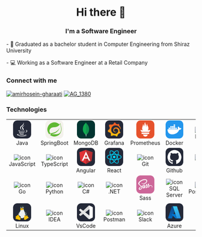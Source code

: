 <h1 align="center">Hi there 👋</h1>
  <h3 align="center">I'm a Software Engineer</h3>
  <p>
  - 🔭 Graduated as a bachelor student in Computer Engineering from Shiraz University
  </p>
  <p>
  - 💻 Working as a Software Engineer at a Retail Company
  </p>
  <h3>Connect with me</h3>
  <p >
    <a href="https://www.linkedin.com/in/amirhosein-gharaati/" target="_blank"
      ><img
        src="https://img.shields.io/badge/LinkedIn-0077B5?style=for-the-badge&logo=linkedin&logoColor=white"
        alt="amirhosein-gharaati"
    /></a>
    <a href="mailto:amirgh1380@gmail.com" target="_blank"
      ><img
        src="https://img.shields.io/badge/Gmail-D14836?style=for-the-badge&logo=gmail&logoColor=white"
        alt="AG_1380"
    /></a>
  </p>

<h3>Technologies</h3>
<table>
  <tr>
    <td align="center" width="96"> 
        <img src="https://raw.githubusercontent.com/tandpfun/skill-icons/main/icons/Java-Dark.svg" width="48" height="48" alt="icon" />
      <br>Java
    </td>
    <td align="center" width="96"> 
        <img src="https://raw.githubusercontent.com/tandpfun/skill-icons/main/icons/Spring-Light.svg" width="48" height="48" alt="icon" />
      <br>SpringBoot
    </td>
    <td align="center" width="96"> 
        <img src="https://raw.githubusercontent.com/tandpfun/skill-icons/main/icons/MongoDB.svg" width="48" height="48" alt="icon" />
      <br>MongoDB
    </td>
    <td align="center" width="96"> 
        <img src="https://raw.githubusercontent.com/tandpfun/skill-icons/main/icons/Grafana-Dark.svg" width="48" height="48" alt="icon" />
      <br>Grafana
    </td>
    <td align="center" width="96"> 
        <img src="https://raw.githubusercontent.com/tandpfun/skill-icons/main/icons/Prometheus.svg" width="48" height="48" alt="icon" />
      <br>Prometheus
    </td>
    <td align="center" width="96"> 
        <img src="https://raw.githubusercontent.com/tandpfun/skill-icons/main/icons/Docker.svg" width="48" height="48" alt="icon" />
      <br>Docker
    </td>
    <td align="center" width="96"> 
        <img src="https://skillicons.dev/icons?i=maven" width="48" height="48" alt="icon" />
      <br>Maven
    </td>
  </tr>
  <tr>
    <td align="center" width="96">
        <img src="https://skillicons.dev/icons?i=js" alt="icon" width="48" height="48" />
      <br>JavaScript
    </td>
    <td align="center" width="96">
        <img src="https://skillicons.dev/icons?i=ts" alt="icon" width="48" height="48" />
      <br>TypeScript
    </td>
    <td align="center" width="96"> 
        <img src="https://raw.githubusercontent.com/tandpfun/skill-icons/main/icons/Angular-Dark.svg" width="48" height="48" alt="icon" />
      <br>Angular
    </td>
    <td align="center" width="96"> 
        <img src="https://raw.githubusercontent.com/tandpfun/skill-icons/main/icons/React-Dark.svg" width="48" height="48" alt="icon" />
      <br>React
    </td>
    <td align="center" width="96"> 
        <img src="https://user-images.githubusercontent.com/25181517/192108372-f71d70ac-7ae6-4c0d-8395-51d8870c2ef0.png" width="48" height="48" alt="icon" />
      <br>Git
    </td>
    <td align="center" width="96">
        <img src="https://raw.githubusercontent.com/tandpfun/skill-icons/main/icons/Github-Dark.svg" width="48" height="48" alt="icon" />
      <br>Github
    </td>
    <td align="center" width="96">
        <img src="https://skillicons.dev/icons?i=gitlab" width="48" height="48" alt="icon" />
      <br>Gitlab
    </td>
  </tr>
  <tr>
    <td align="center" width="96">
        <img src="https://skillicons.dev/icons?i=go" width="48" height="48" alt="icon" />
      <br>Go
    </td>
    <td align="center" width="96">
        <img src="https://skillicons.dev/icons?i=python" width="48" height="48" alt="icon" />
      <br>Python
    </td>
    <td align="center" width="96">
          <img src="https://skillicons.dev/icons?i=cs" alt="icon" width="48" height="48" />
        <br>C#
    </td>
    <td align="center" width="96">
        <img src="https://skillicons.dev/icons?i=dotnet" width="48" height="48" alt="icon" />
      <br>.NET
    </td>
    <td align="center" width="96">
        <img src="https://raw.githubusercontent.com/tandpfun/skill-icons/main/icons/Sass.svg" width="48" height="48" alt="icon" />
      <br>Sass
    </td>
    <td align="center" width="96">
        <img src="https://user-images.githubusercontent.com/4249331/52232852-e2c4f780-28bd-11e9-835d-1e3cf3e43888.png" width="48" height="48" alt="icon" />
      <br>SQL Server
    </td>
    <td align="center" width="96">
        <img src="https://skillicons.dev/icons?i=postgres" width="48" height="48" alt="icon" />
      <br>PostgreSQL
    </td>
  </tr>
  <tr>
    <td align="center" width="96"> 
        <img src="https://raw.githubusercontent.com/tandpfun/skill-icons/main/icons/Linux-Dark.svg" width="48" height="48" alt="icon" />
      <br>Linux
    </td>
    <td align="center" width="96"> 
        <img src="https://skillicons.dev/icons?i=idea" width="48" height="48" alt="icon" />
      <br>IDEA
    </td>
    <td align="center" width="96"> 
        <img src="https://raw.githubusercontent.com/tandpfun/skill-icons/main/icons/VSCode-Dark.svg" width="48" height="48" alt="icon" />
      <br>VsCode
    </td>
    <td align="center" width="96">
        <img src="https://skillicons.dev/icons?i=postman" width="48" height="48" alt="icon" />
      <br>Postman
    </td>
    <td align="center" width="96"> 
        <img src="https://upload.wikimedia.org/wikipedia/commons/thumb/d/d5/Slack_icon_2019.svg/2048px-Slack_icon_2019.svg.png" width="48" height="48" alt="icon" />
      <br>Slack
    </td>
    <td align="center" width="96"> 
        <img src="https://raw.githubusercontent.com/tandpfun/skill-icons/main/icons/Azure-Dark.svg" width="48" height="48" alt="icon" />
      <br>Azure
    </td>
  </tr>
</table>
